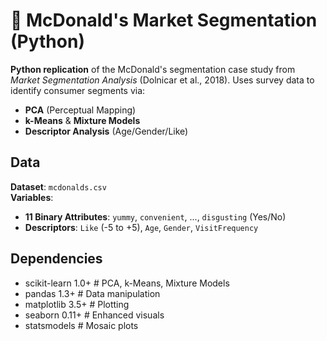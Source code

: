 # 🍔 McDonald's Market Segmentation (Python)

**Python replication** of the McDonald's segmentation case study from *Market Segmentation Analysis* (Dolnicar et al., 2018). Uses survey data to identify consumer segments via:

- **PCA** (Perceptual Mapping)  
- **k-Means** & **Mixture Models**  
- **Descriptor Analysis** (Age/Gender/Like)  

## Data
**Dataset**: `mcdonalds.csv`  
**Variables**:
- **11 Binary Attributes**: `yummy`, `convenient`, ..., `disgusting` (Yes/No)
- **Descriptors**: `Like` (-5 to +5), `Age`, `Gender`, `VisitFrequency`

 ## Dependencies
- scikit-learn 1.0+  # PCA, k-Means, Mixture Models
- pandas 1.3+       # Data manipulation
- matplotlib 3.5+   # Plotting
- seaborn 0.11+     # Enhanced visuals
- statsmodels       # Mosaic plots
